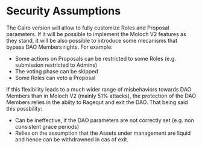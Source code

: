 # Security Assumptions

The Cairo version will allow to fully customize Roles and Proposal parameters. If it will be possible to implement the Moloch V2 features as they stand, it will be also possible to introduce some mecanisms that bypass DAO Members rights. For example:

* Some actions on Proposals can be restricted to some Roles (e.g. submission restricted to Admins)
* The voting phase can be skipped
* Some Roles can veto a Proposal

If this flexibility leads to a much wider range of misbehaviors towards DAO Members than in Moloch V2 (mainly 51% attacks), the protection of the DAO Members relies in the abiity to Ragequt and exit the DAO. That being said this possbility:

* Can be ineffective, if the DAO parameters are not correctly set (e.g. non consistent grace periods)
* Relies on the assumption that the Assets under management are liquid and hence can be withdrawned in cas of exit.&#x20;

